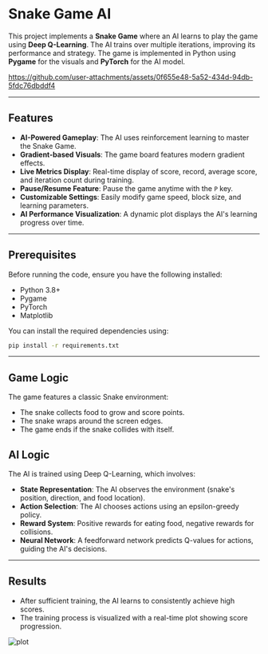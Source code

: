 # Snake Game AI

This project implements a **Snake Game** where an AI learns to play the game using **Deep Q-Learning**. The AI trains over multiple iterations, improving its performance and strategy. The game is implemented in Python using **Pygame** for the visuals and **PyTorch** for the AI model.



https://github.com/user-attachments/assets/0f655e48-5a52-434d-94db-5fdc76dbddf4


---

## Features
- **AI-Powered Gameplay**: The AI uses reinforcement learning to master the Snake Game.
- **Gradient-based Visuals**: The game board features modern gradient effects.
- **Live Metrics Display**: Real-time display of score, record, average score, and iteration count during training.
- **Pause/Resume Feature**: Pause the game anytime with the `P` key.
- **Customizable Settings**: Easily modify game speed, block size, and learning parameters.
- **AI Performance Visualization**: A dynamic plot displays the AI's learning progress over time.

---

## Prerequisites
Before running the code, ensure you have the following installed:
- Python 3.8+
- Pygame
- PyTorch
- Matplotlib

You can install the required dependencies using:
```bash
pip install -r requirements.txt
```
---

## Game Logic
The game features a classic Snake environment:
- The snake collects food to grow and score points.
- The snake wraps around the screen edges.
- The game ends if the snake collides with itself.

## AI Logic
The AI is trained using Deep Q-Learning, which involves:
- **State Representation**: The AI observes the environment (snake's position, direction, and food location).
- **Action Selection**: The AI chooses actions using an epsilon-greedy policy.
- **Reward System**: Positive rewards for eating food, negative rewards for collisions.
- **Neural Network**: A feedforward network predicts Q-values for actions, guiding the AI's decisions.

---

## Results
- After sufficient training, the AI learns to consistently achieve high scores.
- The training process is visualized with a real-time plot showing score progression.


![plot](https://github.com/user-attachments/assets/e120a1f6-720a-44e0-b2a1-d8703b9a443a)

